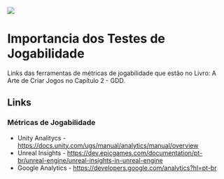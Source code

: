 ![](https://github.com/dykawasaki/Tecnicas_Ferramentas/blob/main/git_capa_testes_jogabilidade.png)
 
# Importancia dos Testes de Jogabilidade
 
Links das ferramentas de métricas de jogabilidade que estão no Livro: A Arte de Criar Jogos no Capítulo 2 - GDD.
 
## Links 

### Métricas de Jogabilidade
- Unity Analitycs - https://docs.unity.com/ugs/manual/analytics/manual/overview
- Unreal Insights - https://dev.epicgames.com/documentation/pt-br/unreal-engine/unreal-insights-in-unreal-engine
- Google Analytics - https://developers.google.com/analytics?hl=pt-br
